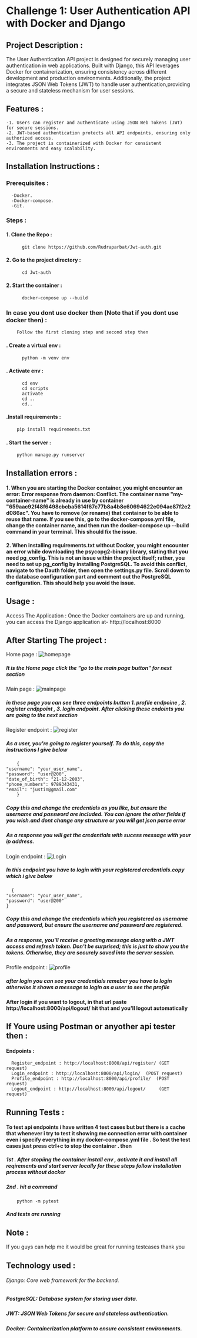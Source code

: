 # Challenge 1: User Authentication API with Docker and Django
## Project Description :
  The User Authentication API project is designed for securely managing user authentication in web applications. Built with Django, this API leverages Docker for                               containerization, ensuring consistency across different development and production environments. Additionally, the project integrates JSON Web Tokens (JWT) to handle user                   authentication,providing a secure and stateless mechanism for user sessions.
## Features :
    -1. Users can register and authenticate using JSON Web Tokens (JWT) for secure sessions.
    -2. JWT-based authentication protects all API endpoints, ensuring only authorized access.
    -3. The project is containerized with Docker for consistent environments and easy scalability.
## Installation Instructions :
  ### Prerequisites :
      -Docker.
      -Docker-compose.
      -Git.
  ### Steps :
  #### 1. Clone the Repo :
          git clone https://github.com/Rudraparbat/Jwt-auth.git
  #### 2. Go to the project directory : 
          cd Jwt-auth  
  #### 2. Start the container : 
          docker-compose up --build
  ### In case you dont use docker then (Note that if you dont use docker then) :
        Follow the first cloning step and second step then
  #### . Create a virtual env :
          python -m venv env
  #### . Activate env :
          cd env
          cd scripts
          activate
          cd ..
          cd..
  #### .Install requirements :
        pip install requirements.txt
  #### . Start the server :
        python manage.py runserver
## Installation errors :
  #### 1. When you are starting the Docker container, you might encounter an error: Error response from daemon: Conflict. The container name "my-container-name" is already in use by container "659aac92f48f6498cbcba5614f67c77b8a4b8c60694622e094ae87f2e2d086ac". You have to remove (or rename) that container to be able to reuse that name. If you see this, go to the docker-compose.yml file, change the container name, and then run the docker-compose up --build command in your terminal. This should fix the issue.
  
#### 2. When installing requirements.txt without Docker, you might encounter an error while downloading the psycopg2-binary library, stating that you need pg_config. This is not an issue within the project itself; rather, you need to set up pg_config by installing PostgreSQL. To avoid this conflict, navigate to the Dauth folder, then open the settings.py file. Scroll down to the database configuration part and comment out the PostgreSQL configuration. This should help you avoid the issue.       
## Usage : 
  Access The Application :
      Once the Docker containers are up and running, you can access the Django application at-
      http://localhost:8000
## After Starting The project :
  Home page :
      ![homepage](https://github.com/user-attachments/assets/7f4b02d8-da9d-4c6a-ba2c-8ad50de0d0b6)
  ##### It is the Home page click the "go to the main page button" for next section
  Main page :
      ![mainpage](https://github.com/user-attachments/assets/9dfd30c0-1797-444c-9ee4-de9a95fe731f)
  ##### in these page you can see three endpoints button 1. profile endpoine , 2. register endppoint ,  3. login endpoint. After clicking these endoints you are going to the next section
  Register endpoint :
      ![register](https://github.com/user-attachments/assets/84d6b16b-6c32-4ecb-a05a-d9fb7879f1bb)
  ##### As a user, you're going to register yourself. To do this, copy the instructions I give below
        {
    "username": "your_user_name",
    "password": "user@200",
    "date_of_birth": "21-12-2003",
    "phone_numbers": 9789343431,
    "email": "justin@gmail.com"
        }
  ##### Copy this and change the credentials as you like, but ensure the username and password are included. You can ignore the other fields if you wish.and dont change any structure or you will get json parse error
  ##### As a response you will get the credentials with sucess message with your ip address.
  Login endpoint :
      ![Login](https://github.com/user-attachments/assets/d76373c4-f517-4f4e-8335-75e23f0ab203)
  ##### In this endpoint you have to login with your registered credentials.copy which i give below 
  
      {
    "username": "your_user_name",
    "password": "user@200"
    }
   ##### Copy this and change the credentials which you registered as username and password, but ensure the username and password are registered.
   ##### As a response, you'll receive a greeting message along with a JWT access and refresh token. Don't be surprised; this is just to show you the tokens. Otherwise, they are securely saved into the server session.
   Profile endpoint :
       ![profile](https://github.com/user-attachments/assets/55fa20b7-7e4c-4611-924a-b0c50d67f186)

##### after login you can see your credentials remeber you have to login otherwise it shows a message to login as a user to see the profile

#### After login if you want to logout, in that url paste http://localhost:8000/api/logout/ hit that and you'll logout automatically

## If Youre using Postman or anyother api tester then :
#### Endpoints :
      Register_endpoint : http://localhost:8000/api/register/ (GET request)
      Login_endpoint : http://localhost:8000/api/login/  (POST request)
      Profile_endpoint : http://localhost:8000/api/profile/  (POST request)
      Logout_endpoint : http://localhost:8000/api/logout/     (GET request)
## Running Tests :
#### To test api endpoints i have written 4 test cases but but there is a cache that whenever i try to test it showing me connection error with container even i specify everything in my docker-compose.yml file . So test the test cases just press ctrl+c to stop the container . then 
##### 1st . After stopiing the container install env , activate it and install all reqirements and start server locally for these steps follow installation process without docker
##### 2nd . hit a command
        python -m pytest
##### And tests are running
 ## Note :
   If you guys can help me it would be great for running testcases thank you

## Technology used :
###### Django: Core web framework for the backend.

##### PostgreSQL: Database system for storing user data.

##### JWT: JSON Web Tokens for secure and stateless authentication.

##### Docker: Containerization platform to ensure consistent environments.

  
  




       
